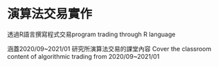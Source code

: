 # 演算法交易實作
透過R語言撰寫程式交易program trading through R language

涵蓋2020/09~2021/01 研究所演算法交易的課堂內容
Cover the classroom content of algorithmic trading from 2020/09~2021/01
